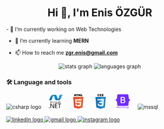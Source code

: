 <h1 align="center">Hi 👋, I'm Enis ÖZGÜR</h1>
- 🔭 I’m currently working on Web Technologies

- 🌱 I’m currently learning **MERN**

- 📫 How to reach me **zgr.enis@gmail.com**

<div align="center">
  <img src="https://github-readme-stats.vercel.app/api?username=eniszgr&hide_title=false&hide_rank=false&show_icons=true&include_all_commits=true&count_private=true&disable_animations=false&theme=dracula&locale=en&hide_border=false" height="150" alt="stats graph"  />
  <img src="https://github-readme-stats.vercel.app/api/top-langs?username=eniszgr&locale=en&hide_title=false&layout=compact&card_width=320&langs_count=5&theme=dracula&hide_border=false" height="150" alt="languages graph"/>
</div>

<div align="left">
  <h3>🛠 Language and tools</h3>
  <img src="https://cdn.jsdelivr.net/gh/devicons/devicon/icons/csharp/csharp-original.svg" height="40" width="40" alt="csharp logo"  />
  <img width="12" />
  <img src="https://raw.githubusercontent.com/devicons/devicon/master/icons/dot-net/dot-net-original-wordmark.svg" alt="dotnet" height="40" width="40"/> 
  <img width="12" />
  <img src="https://raw.githubusercontent.com/devicons/devicon/master/icons/html5/html5-original-wordmark.svg" alt="html5" height="40" width="40"/> 
  <img width="12" />
  <img src="https://raw.githubusercontent.com/devicons/devicon/master/icons/css3/css3-original-wordmark.svg" alt="css3" height="40" width="40"/>
  <img width="12" />
  <img src="https://raw.githubusercontent.com/devicons/devicon/master/icons/bootstrap/bootstrap-plain-wordmark.svg" alt="bootstrap" height="40" width="40"/>
  <img width="12" />
  <img src="https://www.svgrepo.com/show/303229/microsoft-sql-server-logo.svg" alt="mssql"height="40" width="40"/>
  <img width="12" />
</div>
<br/>

<div align="left">
  <a href="https://www.linkedin.com/in/eniszgr/" target="_blank">
    <img src="https://img.shields.io/static/v1?message=LinkedIn&logo=linkedin&label=&color=0077B5&logoColor=white&labelColor=&style=for-the-badge" height="35" alt="linkedin logo" />
  </a>
  <a href="mailto:zgr.enis@gmail.com" target="_blank">
    <img src="https://img.shields.io/static/v1?message=Gmail&logo=gmail&label=&color=D14836&logoColor=white&labelColor=&style=for-the-badge" height="35" alt="gmail logo"  />
  </a>
  <a href="https://www.instagram.com/eniss_ozgur/" target="_blank">
    <img src="https://img.shields.io/static/v1?message=Instagram&logo=instagram&label=&color=E4405F&logoColor=white&labelColor=&style=for-the-badge" height="35" alt="instagram logo"  />
  </a>
</div>
